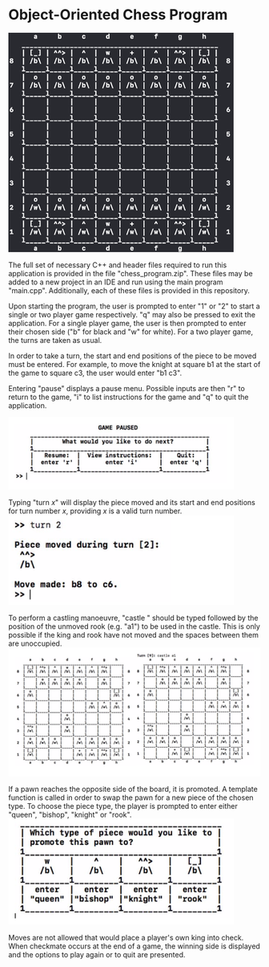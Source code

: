 # Object-Oriented Chess Program

<img src = "Demo images/Board.png" alt = "Board" width = "450"/>

The full set of necessary C++ and header files required to run this application is provided in the file "chess_program.zip". These files may be added to a new project in an IDE and run using the main program "main.cpp". Additionally, each of these files is provided in this repository.


Upon starting the program, the user is prompted to enter "1" or "2" to start a single or two player game respectively. "q" may also be pressed to exit the application. For a single player game, the user is then prompted to enter their chosen side ("b" for black and "w" for white). For a two player game, the turns are taken as usual.


In order to take a turn, the start and end positions of the piece to be moved must be entered. For example, to move the knight at square b1 at the start of the game to square c3, the user would enter "b1 c3".


Entering "pause" displays a pause menu. Possible inputs are then "r" to return to the game, "i" to list instructions for the game and "q" to quit the application.

<img src = "Demo images/Pause menu.png" alt = "Pause menu" width = "450" />


Typing "turn _x_" will display the piece moved and its start and end positions for turn number _x_, providing _x_ is a valid turn number.
<img src = "Demo images/Turn viewer.png" alt = "Turn viewer" width = "450" />


To perform a castling manoeuvre, "castle " should be typed followed by the position of the unmoved rook (e.g. "a1") to be used in the castle. This is only possible if the king and rook have not moved and the spaces between them are unoccupied.
<img src = "Demo images/Castling example.png" alt = "Castling example" width = "900" />


If a pawn reaches the opposite side of the board, it is promoted. A template function is called in order to swap the pawn for a new piece of the chosen type. To choose the piece type, the player is prompted to enter either "queen", "bishop", "knight" or "rook". 
<img src = "Demo images/Pawn promotion example.png" alt = "Pawn promotion example" width = "450" />


Moves are not allowed that would place a player's own king into check. When checkmate occurs at the end of a game, the winning side is displayed and the options to play again or to quit are presented.
